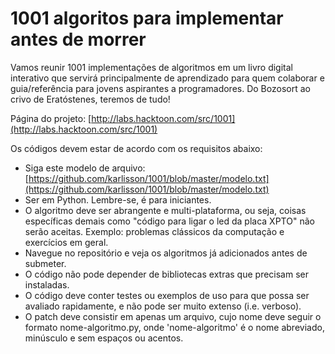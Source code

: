 # 1001 algoritos para implementar antes de morrer

Vamos reunir 1001 implementações de algoritmos em um livro digital interativo que servirá principalmente de aprendizado para quem colaborar e guia/referência para jovens aspirantes a programadores. Do Bozosort ao crivo de Eratóstenes, teremos de tudo!

Página do projeto: [http://labs.hacktoon.com/src/1001](http://labs.hacktoon.com/src/1001)

Os códigos devem estar de acordo com os requisitos abaixo:

* Siga este modelo de arquivo: [https://github.com/karlisson/1001/blob/master/modelo.txt](https://github.com/karlisson/1001/blob/master/modelo.txt)
* Ser em Python. Lembre-se, é para iniciantes.
* O algoritmo deve ser abrangente e multi-plataforma, ou seja, coisas específicas demais como "código para ligar o led da placa XPTO" não serão aceitas. Exemplo: problemas clássicos da computação e exercícios em geral.
* Navegue no repositório e veja os algoritmos já adicionados antes de submeter.
* O código não pode depender de bibliotecas extras que precisam ser instaladas.
* O código deve conter testes ou exemplos de uso para que possa ser avaliado rapidamente, e não pode ser muito extenso (i.e. verboso).
* O patch deve consistir em apenas um arquivo, cujo nome deve seguir o formato nome-algoritmo.py, onde 'nome-algoritmo' é o nome abreviado, minúsculo e sem espaços ou acentos.

